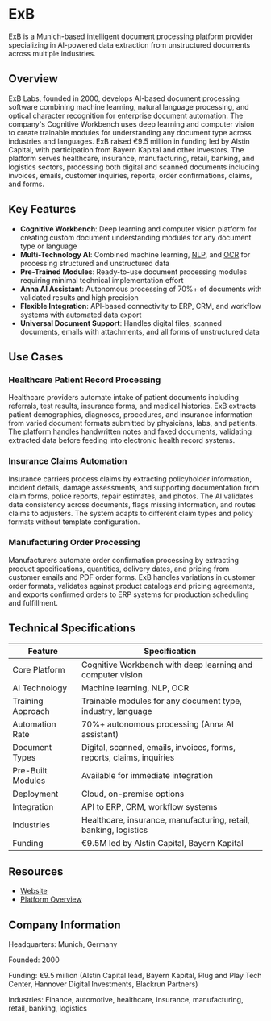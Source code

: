 # ExB

ExB is a Munich-based intelligent document processing platform provider specializing in AI-powered data extraction from unstructured documents across multiple industries.

## Overview

ExB Labs, founded in 2000, develops AI-based document processing software combining machine learning, natural language processing, and optical character recognition for enterprise document automation. The company's Cognitive Workbench uses deep learning and computer vision to create trainable modules for understanding any document type across industries and languages. ExB raised €9.5 million in funding led by Alstin Capital, with participation from Bayern Kapital and other investors. The platform serves healthcare, insurance, manufacturing, retail, banking, and logistics sectors, processing both digital and scanned documents including invoices, emails, customer inquiries, reports, order confirmations, claims, and forms.

## Key Features

- **Cognitive Workbench**: Deep learning and computer vision platform for creating custom document understanding modules for any document type or language
- **Multi-Technology AI**: Combined machine learning, [NLP](../../capabilities/extraction/index.md), and [OCR](../../capabilities/ocr/index.md) for processing structured and unstructured data
- **Pre-Trained Modules**: Ready-to-use document processing modules requiring minimal technical implementation effort
- **Anna AI Assistant**: Autonomous processing of 70%+ of documents with validated results and high precision
- **Flexible Integration**: API-based connectivity to ERP, CRM, and workflow systems with automated data export
- **Universal Document Support**: Handles digital files, scanned documents, emails with attachments, and all forms of unstructured data

## Use Cases

### Healthcare Patient Record Processing

Healthcare providers automate intake of patient documents including referrals, test results, insurance forms, and medical histories. ExB extracts patient demographics, diagnoses, procedures, and insurance information from varied document formats submitted by physicians, labs, and patients. The platform handles handwritten notes and faxed documents, validating extracted data before feeding into electronic health record systems.

### Insurance Claims Automation

Insurance carriers process claims by extracting policyholder information, incident details, damage assessments, and supporting documentation from claim forms, police reports, repair estimates, and photos. The AI validates data consistency across documents, flags missing information, and routes claims to adjusters. The system adapts to different claim types and policy formats without template configuration.

### Manufacturing Order Processing

Manufacturers automate order confirmation processing by extracting product specifications, quantities, delivery dates, and pricing from customer emails and PDF order forms. ExB handles variations in customer order formats, validates against product catalogs and pricing agreements, and exports confirmed orders to ERP systems for production scheduling and fulfillment.

## Technical Specifications

| Feature | Specification |
|---------|---------------|
| Core Platform | Cognitive Workbench with deep learning and computer vision |
| AI Technology | Machine learning, NLP, OCR |
| Training Approach | Trainable modules for any document type, industry, language |
| Automation Rate | 70%+ autonomous processing (Anna AI assistant) |
| Document Types | Digital, scanned, emails, invoices, forms, reports, claims, inquiries |
| Pre-Built Modules | Available for immediate integration |
| Deployment | Cloud, on-premise options |
| Integration | API to ERP, CRM, workflow systems |
| Industries | Healthcare, insurance, manufacturing, retail, banking, logistics |
| Funding | €9.5M led by Alstin Capital, Bayern Kapital |

## Resources

- [Website](https://exb.de)
- [Platform Overview](https://exb.de/en/platform/)

## Company Information

Headquarters: Munich, Germany

Founded: 2000

Funding: €9.5 million (Alstin Capital lead, Bayern Kapital, Plug and Play Tech Center, Hannover Digital Investments, Blackrun Partners)

Industries: Finance, automotive, healthcare, insurance, manufacturing, retail, banking, logistics
